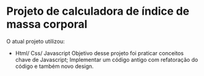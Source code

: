 # Projeto de calculadora de índice de massa corporal
O atual projeto utilizou:
- Html/ Css/ Javascript 
Objetivo desse projeto foi praticar conceitos chave de Javascript; 
Implementar um código antigo com refatoração do código e também novo design.
